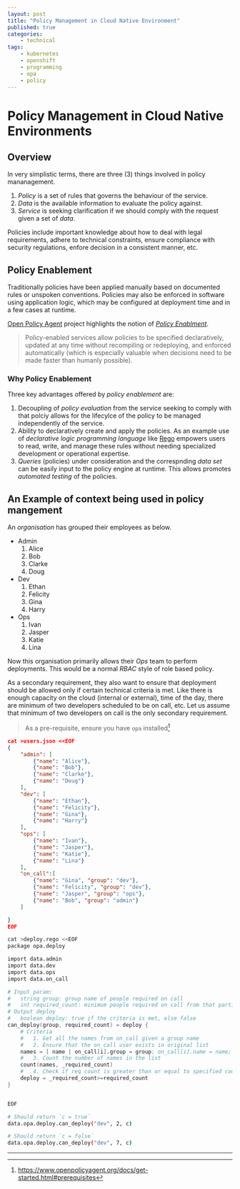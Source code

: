 ```yaml
---
layout: post
title: "Policy Management in Cloud Native Environment"
published: true
categories:
    - technical
tags:
    - kubernetes
    - openshift
    - programming
    - opa
    - policy
---
```


# Policy Management in Cloud Native Environments

## Overview

In very simplistic terms, there are three (3) things involved in policy mananagement.
1. _Policy_ is a set of rules that governs the behaviour of the service.
2. _Data_ is the available information to evaluate the policy against.  
3. _Service_ is seeking clarification if we should comply with the request given a set of _data_.

Policies include important knowledge about how to deal with legal requirements, adhere to technical constraints, ensure compliance with security regulations, enfore decision in a consistent manner, etc.

## Policy Enablement

Traditionally policies have been applied manually based on documented rules or unspoken conventions.  Policies may also be enforced in software using application logic, which may be configured at deployment time and in a few cases at runtime.

[Open Policy Agent][1] project highlights the notion of _[Policy Enablment][2]_.
>Policy-enabled services allow policies to be specified declaratively, updated at any time without recompiling or redeploying, and enforced automatically (which is especially valuable when decisions need to be made faster than humanly possible). 

### Why Policy Enablement

Three key advantages offered by _policy enablement_ are:
1. Decoupling of _policy evaluation_ from the service seeking to comply with that polciy allows for the lifecylce of the policy to be managed independently of the service.
2. Ability to declaratively create and apply the policies. As an example use of _declarative logic programming language_ like [Rego][3] empowers users to read, write, and manage these rules without needing specialized development or operational expertise.
3. _Queries_ (policies) under consideration and the correspnding _data set_ can be easily input to the policy engine at runtime.  This allows promotes _automated testing_ of the policies.

## An Example of context being used in policy mangement

An _organisation_ has grouped their employees as below.  
- Admin
   1. Alice
   2. Bob
   3. Clarke
   4. Doug
- Dev
   1. Ethan
   2. Felicity
   3. Gina
   4. Harry
- Ops
   1. Ivan
   2. Jasper
   3. Katie
   4. Lina

Now this organisation primarily allows their _Ops_ team to perform deployments.  This would be a normal _RBAC_ style of role based policy.

As a secondary requirement, they also want to ensure that deployment should be allowed only if certain technical criteria is met.  Like there is enough capacity on the cloud (internal or external), time of the day, there are minimum of two developers scheduled to be on call, etc.
Let us assume that minimum of two developers on call is the only secondary requirement.

> As a pre-requisite, ensure you have `opa` installed[^1]
 
```json
cat >users.json <<EOF
{
    "admin": [
        {"name": "Alice"},
        {"name": "Bob"},
        {"name": "Clarke"},
        {"name": "Doug"}
    ],
    "dev": [
        {"name": "Ethan"},
        {"name": "Felicity"},
        {"name": "Gina"},
        {"name": "Harry"}
    ],
    "ops": [
        {"name": "Ivan"},
        {"name": "Jasper"},
        {"name": "Katie"},
        {"name": "Lina"}
    ],
    "on_call":[
        {"name": "Gina", "group": "dev"},
        {"name": "Felicity", "group": "dev"},
        {"name": "Jasper", "group": "ops"},
        {"name": "Bob", "group": "admin"}
    ]

}
EOF
```

```s
cat >deploy.rego <<EOF
package opa.deploy

import data.admin
import data.dev
import data.ops
import data.on_call

# Input param:
#   string group: group name of people required on call
#   int required_count: minimum people required on call from that particular group
# Output deploy
#   boolean deploy: true if the criteria is met, else false
can_deploy(group, required_count) = deploy {
    # Criteria
    #   1. Get all the names from on_call given a group name
    #   2. Ensure that the on_call user exists in original list
    names = [ name | on_call[i].group = group; on_call[i].name = name; dev[_].name = name ]
    #   3. Count the number of names in the list
    count(names, _required_count)
    #   4. Check if req count is greater than or equal to specified count
    deploy = _required_count>=required_count
}


EOF
```

```bash
# Should return `c = true`
data.opa.deploy.can_deploy("dev", 2, c)

# Should return `c = false`
data.opa.deploy.can_deploy("dev", 7, c)
```

[1]: https://www.openpolicyagent.org/
[2]: https://www.openpolicyagent.org/docs/#what-is-policy-enablement
[3]: https://www.openpolicyagent.org/docs/how-do-i-write-policies.html

---

[^1]: https://www.openpolicyagent.org/docs/get-started.html#prerequisites
